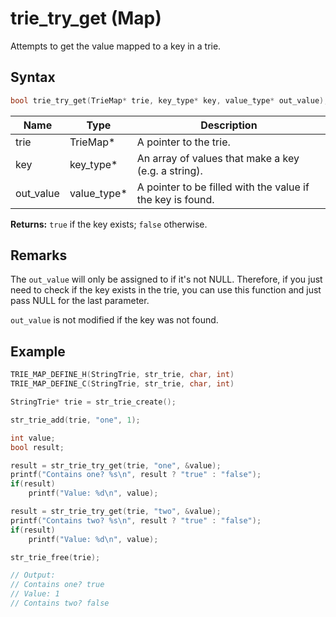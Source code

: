 # trie_try_get (Map)

Attempts to get the value mapped to a key in a trie.

## Syntax

```c
bool trie_try_get(TrieMap* trie, key_type* key, value_type* out_value);
```

| Name | Type | Description |
| --- | --- | --- |
| trie | TrieMap* | A pointer to the trie. |
| key | key_type* | An array of values that make a key (e.g. a string). |
| out_value | value_type* | A pointer to be filled with the value if the key is found. |

**Returns:** `true` if the key exists; `false` otherwise.

## Remarks

The `out_value` will only be assigned to if it's not NULL. Therefore, if you just need to check if the key exists in the trie, you can use this function and just pass NULL for the last parameter.

`out_value` is not modified if the key was not found.

## Example

```c
TRIE_MAP_DEFINE_H(StringTrie, str_trie, char, int)
TRIE_MAP_DEFINE_C(StringTrie, str_trie, char, int)

StringTrie* trie = str_trie_create();

str_trie_add(trie, "one", 1);

int value;
bool result;

result = str_trie_try_get(trie, "one", &value);
printf("Contains one? %s\n", result ? "true" : "false");
if(result)
    printf("Value: %d\n", value);

result = str_trie_try_get(trie, "two", &value);
printf("Contains two? %s\n", result ? "true" : "false");
if(result)
    printf("Value: %d\n", value);

str_trie_free(trie);

// Output:
// Contains one? true
// Value: 1
// Contains two? false
```